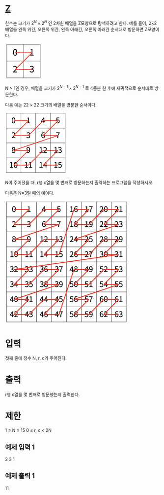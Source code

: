# [Z](https://www.acmicpc.net/problem/1074)

한수는 크기가 $2^N × 2^N$ 인 2차원 배열을 Z모양으로 탐색하려고 한다. 예를 들어, 2×2배열을 왼쪽 위칸, 오른쪽 위칸, 왼쪽 아래칸, 오른쪽 아래칸 순서대로 방문하면 Z모양이다.

<img src="./pic1.png" width="120px" />

N > 1인 경우, 배열을 크기가 $2^{N-1} \times 2^{N-1}$ 로 4등분 한 후에 재귀적으로 순서대로 방문한다.

다음 예는 22 × 22 크기의 배열을 방문한 순서이다.

<img src="./pic2.jpg" width="200px" />

N이 주어졌을 때, r행 c열을 몇 번째로 방문하는지 출력하는 프로그램을 작성하시오.

다음은 N=3일 때의 예이다.

<img src="./pic3.jpg" width="400px" />

# 입력

첫째 줄에 정수 N, r, c가 주어진다.

# 출력

r행 c열을 몇 번째로 방문했는지 출력한다.

# 제한

1 ≤ N ≤ 15
0 ≤ r, c < 2N

## 예제 입력 1

2 3 1

## 예제 출력 1

11
